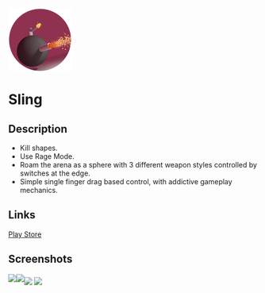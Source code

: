 <img align="middle" src="https://github.com/nikhilnair31/Sling/blob/master/Project%20SLING/Assets/Images/Icon/Sling.png" width="128" >

# Sling

## Description

* Kill shapes.
* Use Rage Mode.
* Roam the arena as a sphere with 3 different weapon styles controlled by switches at the edge.
* Simple single finger drag based control, with addictive gameplay mechanics.

## Links

[Play Store](https://play.google.com/store/apps/details?id=com.N2.Sling)

## Screenshots

<img align="left" src="https://lh3.googleusercontent.com/8K9V35-QHznqrI8gUgnFbtwEy51INZ6b20v5V0xzbhVwVMwYmEqHY9ZbAyX5PE3Xkw=w1536-h723-rw">

<img align="middle" src="https://lh3.googleusercontent.com/LCcXy76mhp8elRFxapSzCLrVecghuvtE0TWa4M4f5gUjqZm3WrupoJWJ6MMYzmDVfg=w1536-h723-rw">

<img align="left" src="https://lh3.googleusercontent.com/GQGGZNfrM6qOCuJoktS_LfXP7c2tgCcDIUKBPdam1BxI0gNOqu43zVahkN9lxK8zgNc=w1536-h723-rw">

<img align="middle" src="https://lh3.googleusercontent.com/sYo6kn_ScX--0YgAd2GE6riOpUN7_QjGJ6vUVcCkKVfr2bV3zH9msZGo9Rpu-T_lGw=w1536-h723-rw">
